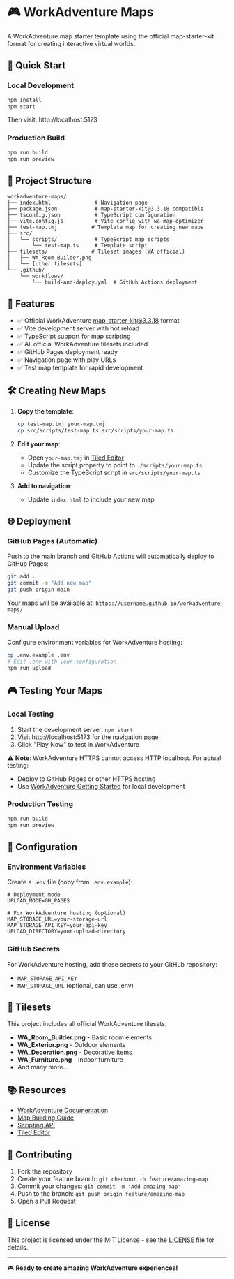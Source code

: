 # 🎮 WorkAdventure Maps

A WorkAdventure map starter template using the official map-starter-kit format for creating interactive virtual worlds.

## 🚀 Quick Start

### Local Development
```bash
npm install
npm start
```
Then visit: http://localhost:5173

### Production Build
```bash
npm run build
npm run preview
```

## 📁 Project Structure

```
workadventure-maps/
├── index.html              # Navigation page
├── package.json            # map-starter-kit@3.3.18 compatible
├── tsconfig.json           # TypeScript configuration  
├── vite.config.js          # Vite config with wa-map-optimizer
├── test-map.tmj           # Template map for creating new maps
├── src/
│   └── scripts/            # TypeScript map scripts
│       └── test-map.ts     # Template script
├── tilesets/              # Tileset images (WA official)
│   ├── WA_Room_Builder.png
│   └── [other tilesets]
└── .github/
    └── workflows/
        └── build-and-deploy.yml  # GitHub Actions deployment
```

## 🎯 Features

- ✅ Official WorkAdventure map-starter-kit@3.3.18 format
- ✅ Vite development server with hot reload  
- ✅ TypeScript support for map scripting
- ✅ All official WorkAdventure tilesets included
- ✅ GitHub Pages deployment ready
- ✅ Navigation page with play URLs
- ✅ Test map template for rapid development

## 🛠️ Creating New Maps

1. **Copy the template**:
   ```bash
   cp test-map.tmj your-map.tmj
   cp src/scripts/test-map.ts src/scripts/your-map.ts
   ```

2. **Edit your map**:
   - Open `your-map.tmj` in [Tiled Editor](https://www.mapeditor.org/)
   - Update the script property to point to `./scripts/your-map.ts`
   - Customize the TypeScript script in `src/scripts/your-map.ts`

3. **Add to navigation**:
   - Update `index.html` to include your new map

## 🌐 Deployment

### GitHub Pages (Automatic)
Push to the main branch and GitHub Actions will automatically deploy to GitHub Pages:

```bash
git add .
git commit -m "Add new map"
git push origin main
```

Your maps will be available at: `https://username.github.io/workadventure-maps/`

### Manual Upload
Configure environment variables for WorkAdventure hosting:

```bash
cp .env.example .env
# Edit .env with your configuration
npm run upload
```

## 🎮 Testing Your Maps

### Local Testing
1. Start the development server: `npm start`
2. Visit http://localhost:5173 for the navigation page
3. Click "Play Now" to test in WorkAdventure

⚠️ **Note**: WorkAdventure HTTPS cannot access HTTP localhost. For actual testing:
- Deploy to GitHub Pages or other HTTPS hosting
- Use [WorkAdventure Getting Started](https://workadventu.re/getting-started) for local development

### Production Testing
```bash
npm run build
npm run preview
```

## 🔧 Configuration

### Environment Variables
Create a `.env` file (copy from `.env.example`):

```env
# Deployment mode
UPLOAD_MODE=GH_PAGES

# For WorkAdventure hosting (optional)
MAP_STORAGE_URL=your-storage-url
MAP_STORAGE_API_KEY=your-api-key
UPLOAD_DIRECTORY=your-upload-directory
```

### GitHub Secrets
For WorkAdventure hosting, add these secrets to your GitHub repository:
- `MAP_STORAGE_API_KEY`
- `MAP_STORAGE_URL` (optional, can use .env)

## 🎨 Tilesets

This project includes all official WorkAdventure tilesets:
- **WA_Room_Builder.png** - Basic room elements
- **WA_Exterior.png** - Outdoor elements
- **WA_Decoration.png** - Decorative items
- **WA_Furniture.png** - Indoor furniture
- And many more...

## 📚 Resources

- [WorkAdventure Documentation](https://docs.workadventu.re/)
- [Map Building Guide](https://docs.workadventu.re/map-building/)
- [Scripting API](https://docs.workadventu.re/developer/map-scripting/)
- [Tiled Editor](https://www.mapeditor.org/)

## 🤝 Contributing

1. Fork the repository
2. Create your feature branch: `git checkout -b feature/amazing-map`
3. Commit your changes: `git commit -m 'Add amazing map'`
4. Push to the branch: `git push origin feature/amazing-map`
5. Open a Pull Request

## 📄 License

This project is licensed under the MIT License - see the [LICENSE](LICENSE) file for details.

---

🎮 **Ready to create amazing WorkAdventure experiences!**